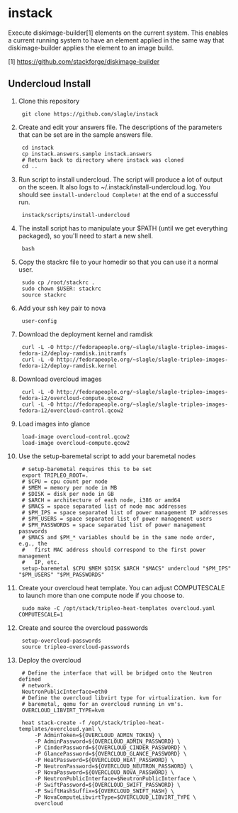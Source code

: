 instack
=======

Execute diskimage-builder[1] elements on the current system.  This enables a
current running system to have an element applied in the same way that
diskimage-builder applies the element to an image build.

[1] https://github.com/stackforge/diskimage-builder

## Undercloud Install

1. Clone this repository

        git clone https://github.com/slagle/instack

2. Create and edit your answers file. The descriptions of the parameters that
   can be set are in the sample answers file.

        cd instack
        cp instack.answers.sample instack.answers
        # Return back to directory where instack was cloned
        cd ..

3. Run script to install undercloud. The script will produce a lot of output on
   the sceen. It also logs to ~/.instack/install-undercloud.log. You should see
   `install-undercloud Complete!` at the end of a successful run.

        instack/scripts/install-undercloud

4. The install script has to manipulate your $PATH (until we get everything
   packaged), so you'll need to start a new shell.

        bash

4. Copy the stackrc file to your homedir so that you can use it a normal user.

        sudo cp /root/stackrc .
        sudo chown $USER: stackrc
        source stackrc

4. Add your ssh key pair to nova

        user-config

5. Download the deployment kernel and ramdisk

        curl -L -O http://fedorapeople.org/~slagle/slagle-tripleo-images-fedora-i2/deploy-ramdisk.initramfs
        curl -L -O http://fedorapeople.org/~slagle/slagle-tripleo-images-fedora-i2/deploy-ramdisk.kernel

5. Download overcloud images

        curl -L -O http://fedorapeople.org/~slagle/slagle-tripleo-images-fedora-i2/overcloud-compute.qcow2
        curl -L -O http://fedorapeople.org/~slagle/slagle-tripleo-images-fedora-i2/overcloud-control.qcow2

5. Load images into glance

        load-image overcloud-control.qcow2
        load-image overcloud-compute.qcow2

6. Use the setup-baremetal script to add your baremetal nodes

        # setup-baremetal requires this to be set
        export TRIPLEO_ROOT=.
        # $CPU = cpu count per node
        # $MEM = memory per node in MB
        # $DISK = disk per node in GB
        # $ARCH = architecture of each node, i386 or amd64
        # $MACS = space separated list of node mac addresses
        # $PM_IPS = space separated list of power management IP addresses
        # $PM_USERS = space separated list of power management users
        # $PM_PASSWORDS = space separated list of power management passwords
        # $MACS and $PM_* variables should be in the same node order, e.g., the 
        #   first MAC address should correspond to the first power management
        #   IP, etc.
        setup-baremetal $CPU $MEM $DISK $ARCH "$MACS" undercloud "$PM_IPS" "$PM_USERS" "$PM_PASSWORDS"

7. Create your overcloud heat template. You can adjust COMPUTESCALE to launch
   more than one compute node if you choose to.

        sudo make -C /opt/stack/tripleo-heat-templates overcloud.yaml COMPUTESCALE=1

8. Create and source the overcloud passwords

        setup-overcloud-passwords
        source tripleo-overcloud-passwords

9. Deploy the overcloud

        # Define the interface that will be bridged onto the Neutron defined
        # network.
        NeutronPublicInterface=eth0
        # Define the overcloud libvirt type for virtualization. kvm for
        # baremetal, qemu for an overcloud running in vm's.
        OVERCLOUD_LIBVIRT_TYPE=kvm

        heat stack-create -f /opt/stack/tripleo-heat-templates/overcloud.yaml \
            -P AdminToken=${OVERCLOUD_ADMIN_TOKEN} \
            -P AdminPassword=${OVERCLOUD_ADMIN_PASSWORD} \
            -P CinderPassword=${OVERCLOUD_CINDER_PASSWORD} \
            -P GlancePassword=${OVERCLOUD_GLANCE_PASSWORD} \
            -P HeatPassword=${OVERCLOUD_HEAT_PASSWORD} \
            -P NeutronPassword=${OVERCLOUD_NEUTRON_PASSWORD} \
            -P NovaPassword=${OVERCLOUD_NOVA_PASSWORD} \
            -P NeutronPublicInterface=$NeutronPublicInterface \
            -P SwiftPassword=${OVERCLOUD_SWIFT_PASSWORD} \
            -P SwiftHashSuffix=${OVERCLOUD_SWIFT_HASH} \
            -P NovaComputeLibvirtType=$OVERCLOUD_LIBVIRT_TYPE \
            overcloud
